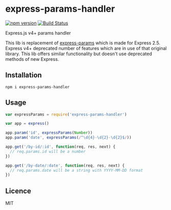 express-params-handler
============

[![npm version](https://badge.fury.io/js/express-params-handler.svg)](https://badge.fury.io/js/express-params-handler)
[![Build Status](https://api.travis-ci.org/Adslot/node-express-params-handler.png)](https://travis-ci.org/Adslot/node-express-params-handler)

Express.js v4+ params handler

This lib is replacement of [express-params](https://www.npmjs.com/package/express-params) which is made for
Express 2.5. Express v4+ deprecated number of features which are in use of that original library. This lib
offers similar functionality but doesn't use deprecated methods of new Express.


## Installation

    npm i express-params-handler


## Usage

```javascript
var expressParams = require('express-params-handler')

var app = express()

app.param('id', expressParams(Number))
app.param('date', expressParams(/^\d{4}-\d{2}-\d{2}$/))

app.get('/by-id/:id', function(req, res, next) {
  // req.params.id will be a number
})

app.get('/by-date/:date', function(req, res, next) {
  // req.params.date will be a string with YYYY-MM-DD format
})

```


## Licence

MIT
